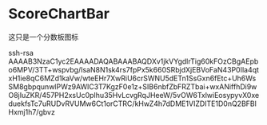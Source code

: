 # ScoreChartBar

这只是一个分数板图标

ssh-rsa AAAAB3NzaC1yc2EAAAADAQABAAABAQDXv1jkVYgdlrTig60kFOzCBgAEpbo6MPV/3TT+wspvbg/IsaN8N1sk4rs7fpPx5k660SRbjdXjEBVoFaN43P0Ila4qtxH1ie8qC6MZd1kaVw/wteEHr7XwRiU6crSWNU5dETn1SsGxn6fEtc+Uh6WsSM8gbpqunwlPWz9AWlC3T7KgzF0e1z+SIB6nbfZbFRZTbai+wxANiffhDi9wO8jIuZKR/457PH2xsUc0pIhu35HvLcvgRqJHeeW/5vOW6TxlwiEosypyvX0xeduekfsTc7uRUDvRVUMw6Ct1orCTRC/kHwZ4h7dDME1VIZDITE1D0nQ2BFBlHxmj1h7/gbvz
